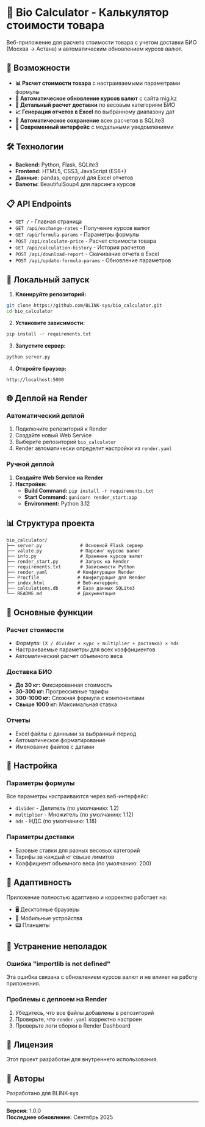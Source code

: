 # 🧮 Bio Calculator - Калькулятор стоимости товара

Веб-приложение для расчета стоимости товара с учетом доставки БИО (Москва → Астана) и автоматическим обновлением курсов валют.

## 🚀 Возможности

- **📊 Расчет стоимости товара** с настраиваемыми параметрами формулы
- **💱 Автоматическое обновление курсов валют** с сайта mig.kz
- **🚚 Детальный расчет доставки** по весовым категориям БИО
- **📈 Генерация отчетов в Excel** по выбранному диапазону дат
- **💾 Автоматическое сохранение** всех расчетов в SQLite3
- **🎨 Современный интерфейс** с модальными уведомлениями

## 🛠️ Технологии

- **Backend:** Python, Flask, SQLite3
- **Frontend:** HTML5, CSS3, JavaScript (ES6+)
- **Данные:** pandas, openpyxl для Excel отчетов
- **Валюты:** BeautifulSoup4 для парсинга курсов

## 📋 API Endpoints

- `GET /` - Главная страница
- `GET /api/exchange-rates` - Получение курсов валют
- `GET /api/formula-params` - Параметры формулы
- `POST /api/calculate-price` - Расчет стоимости товара
- `GET /api/calculation-history` - История расчетов
- `POST /api/download-report` - Скачивание отчета в Excel
- `POST /api/update-formula-params` - Обновление параметров

## 🚀 Локальный запуск

1. **Клонируйте репозиторий:**
```bash
git clone https://github.com/BLINK-sys/bio_calculator.git
cd bio_calculator
```

2. **Установите зависимости:**
```bash
pip install -r requirements.txt
```

3. **Запустите сервер:**
```bash
python server.py
```

4. **Откройте браузер:**
```
http://localhost:5000
```

## 🌐 Деплой на Render

### Автоматический деплой

1. Подключите репозиторий к Render
2. Создайте новый Web Service
3. Выберите репозиторий `bio_calculator`
4. Render автоматически определит настройки из `render.yaml`

### Ручной деплой

1. **Создайте Web Service на Render**
2. **Настройки:**
   - **Build Command:** `pip install -r requirements.txt`
   - **Start Command:** `gunicorn render_start:app`
   - **Environment:** Python 3.12

## 📊 Структура проекта

```
bio_calculator/
├── server.py              # Основной Flask сервер
├── valute.py              # Парсинг курсов валют
├── info.py                # Хранение курсов валют
├── render_start.py        # Запуск на Render
├── requirements.txt       # Зависимости Python
├── render.yaml           # Конфигурация Render
├── Procfile              # Конфигурация для Render
├── index.html            # Веб-интерфейс
├── calculations.db       # База данных SQLite3
└── README.md             # Документация
```

## 🎯 Основные функции

### Расчет стоимости
- Формула: `(X / divider × курс × multiplier + доставка) × nds`
- Настраиваемые параметры для всех коэффициентов
- Автоматический расчет объемного веса

### Доставка БИО
- **До 30 кг:** Фиксированная стоимость
- **30-300 кг:** Прогрессивные тарифы
- **300-1000 кг:** Сложная формула с компонентами
- **Свыше 1000 кг:** Максимальная ставка

### Отчеты
- Excel файлы с данными за выбранный период
- Автоматическое форматирование
- Именование файлов с датами

## 🔧 Настройка

### Параметры формулы
Все параметры настраиваются через веб-интерфейс:
- `divider` - Делитель (по умолчанию: 1.2)
- `multiplier` - Множитель (по умолчанию: 1.12)
- `nds` - НДС (по умолчанию: 1.18)

### Параметры доставки
- Базовые ставки для разных весовых категорий
- Тарифы за каждый кг свыше лимитов
- Коэффициент объемного веса (по умолчанию: 200)

## 📱 Адаптивность

Приложение полностью адаптивно и корректно работает на:
- 🖥️ Десктопные браузеры
- 📱 Мобильные устройства
- 📟 Планшеты

## 🐛 Устранение неполадок

### Ошибка "importlib is not defined"
Эта ошибка связана с обновлением курсов валют и не влияет на работу приложения.

### Проблемы с деплоем на Render
1. Убедитесь, что все файлы добавлены в репозиторий
2. Проверьте, что `render.yaml` корректно настроен
3. Проверьте логи сборки в Render Dashboard

## 📄 Лицензия

Этот проект разработан для внутреннего использования.

## 👥 Авторы

Разработано для BLINK-sys

---

**Версия:** 1.0.0  
**Последнее обновление:** Сентябрь 2025
